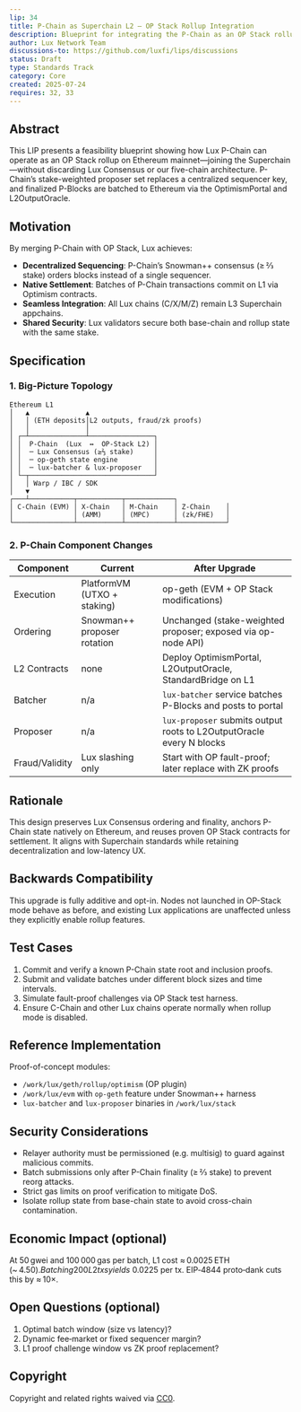 ```yaml
---
lip: 34
title: P-Chain as Superchain L2 – OP Stack Rollup Integration
description: Blueprint for integrating the P-Chain as an OP Stack rollup into the Ethereum Superchain while preserving Lux Consensus
author: Lux Network Team
discussions-to: https://github.com/luxfi/lips/discussions
status: Draft
type: Standards Track
category: Core
created: 2025-07-24
requires: 32, 33
---
```


## Abstract

This LIP presents a feasibility blueprint showing how Lux P-Chain can operate as an OP Stack rollup on Ethereum mainnet—joining the Superchain—without discarding Lux Consensus or our five-chain architecture. P-Chain’s stake-weighted proposer set replaces a centralized sequencer key, and finalized P-Blocks are batched to Ethereum via the OptimismPortal and L2OutputOracle.

## Motivation

By merging P-Chain with OP Stack, Lux achieves:
- **Decentralized Sequencing**: P-Chain’s Snowman++ consensus (≥ ⅔ stake) orders blocks instead of a single sequencer.
- **Native Settlement**: Batches of P-Chain transactions commit on L1 via Optimism contracts.
- **Seamless Integration**: All Lux chains (C/X/M/Z) remain L3 Superchain appchains.
- **Shared Security**: Lux validators secure both base-chain and rollup state with the same stake.

## Specification

### 1. Big-Picture Topology

```text
Ethereum L1
│   ▲              ▲
│   │ (ETH deposits│L2 outputs, fraud/zk proofs)
│   │              │
│ ┌─┴──────────────┴────────────────┐
│ │  P-Chain  (Lux  ↔  OP-Stack L2) │
│ │  ─ Lux Consensus (≥⅔ stake)     │
│ │  ─ op-geth state engine         │
│ │  ─ lux-batcher & lux-proposer   │
│ └─┬───────────────────────────────┘
│   │ Warp / IBC / SDK
│   ▼
┌───┴───────────┬───────────┬────────────┐
│ C-Chain (EVM) │ X-Chain   │ M-Chain    │ Z-Chain    │
│               │ (AMM)     │ (MPC)      │ (zk/FHE)   │
└───────────────┴───────────┴────────────┴────────────┘
```

### 2. P-Chain Component Changes

| Component       | Current                     | After Upgrade                                                  |
|-----------------|-----------------------------|----------------------------------------------------------------|
| Execution       | PlatformVM (UTXO + staking) | op-geth (EVM + OP Stack modifications)                         |
| Ordering        | Snowman++ proposer rotation | Unchanged (stake-weighted proposer; exposed via op-node API)   |
| L2 Contracts    | none                        | Deploy OptimismPortal, L2OutputOracle, StandardBridge on L1    |
| Batcher         | n/a                         | `lux-batcher` service batches P-Blocks and posts to portal    |
| Proposer        | n/a                         | `lux-proposer` submits output roots to L2OutputOracle every N blocks |
| Fraud/Validity  | Lux slashing only           | Start with OP fault-proof; later replace with ZK proofs       |

## Rationale

This design preserves Lux Consensus ordering and finality, anchors P-Chain state natively on Ethereum, and reuses proven OP Stack contracts for settlement. It aligns with Superchain standards while retaining decentralization and low-latency UX.

## Backwards Compatibility

This upgrade is fully additive and opt-in. Nodes not launched in OP-Stack mode behave as before, and existing Lux applications are unaffected unless they explicitly enable rollup features.

## Test Cases

1. Commit and verify a known P-Chain state root and inclusion proofs.
2. Submit and validate batches under different block sizes and time intervals.
3. Simulate fault-proof challenges via OP Stack test harness.
4. Ensure C-Chain and other Lux chains operate normally when rollup mode is disabled.

## Reference Implementation

Proof-of-concept modules:
- `/work/lux/geth/rollup/optimism` (OP plugin)
- `/work/lux/evm` with `op-geth` feature under Snowman++ harness
- `lux-batcher` and `lux-proposer` binaries in `/work/lux/stack`

## Security Considerations

- Relayer authority must be permissioned (e.g. multisig) to guard against malicious commits.
- Batch submissions only after P-Chain finality (≥ ⅔ stake) to prevent reorg attacks.
- Strict gas limits on proof verification to mitigate DoS.
- Isolate rollup state from base-chain state to avoid cross-chain contamination.

## Economic Impact (optional)

At 50 gwei and 100 000 gas per batch, L1 cost ≈ 0.0025 ETH (~ $4.50). Batching 200 L2 txs yields ~$0.0225 per tx. EIP‑4844 proto‑dank cuts this by ≈ 10×.

## Open Questions (optional)

1. Optimal batch window (size vs latency)?
2. Dynamic fee‑market or fixed sequencer margin?
3. L1 proof challenge window vs ZK proof replacement?

## Copyright

Copyright and related rights waived via [CC0](https://creativecommons.org/publicdomain/zero/1.0/).